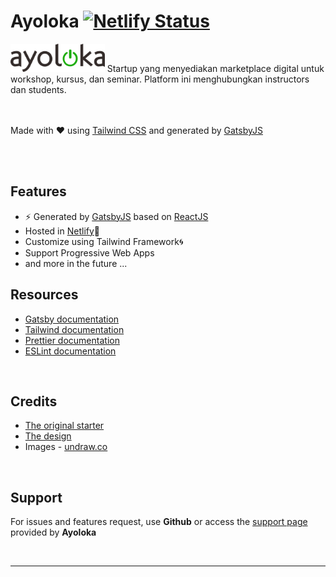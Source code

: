 # Ayoloka [![Netlify Status](https://api.netlify.com/api/v1/badges/0d87ff98-ea18-4792-9f1e-e398f6c9b7d6/deploy-status)](https://app.netlify.com/sites/ayoloka/deploys)

<img src="src/images/ayoloka.png" height="45px"/>
Startup yang menyediakan marketplace digital untuk workshop, kursus, dan seminar. Platform ini menghubungkan instructors dan students.

<br/> <br/>
Made with :heart: using [Tailwind CSS](https://tailwindcss.com/) and generated by [GatsbyJS](https://www.gatsbyjs.org/)

<br/>

<br/>

## Features ##

- :zap: Generated by [GatsbyJS](https://www.gatsbyjs.org/) based on [ReactJS](https://reactjs.org/)
- Hosted in [Netlify](https://www.netlify.com/):rocket:
- Customize using Tailwind Framework:cyclone:
- Support Progressive Web Apps
- and more in the future ...

## Resources
* [Gatsby documentation](https://www.gatsbyjs.org/docs/)
* [Tailwind documentation](https://tailwindcss.com/docs/what-is-tailwind/)
* [Prettier documentation](https://prettier.io/docs/en/index.html)
* [ESLint documentation](https://eslint.org/docs/user-guide/configuring)

<br />

## Credits
* [The original starter](https://github.com/Oddstronaut/gatsby-starter-tailwind)
* [The design](https://www.tailwindtoolbox.com/templates/landing-page)
* Images - [undraw.co](https://undraw.co/)

<br />

## Support

For issues and features request, use **Github** or access the [support page](https://ayoloka.com) provided by **Ayoloka** 

<br/>

---
